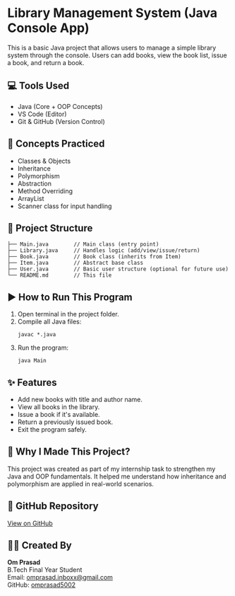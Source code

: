 # Library Management System (Java Console App)

This is a basic Java project that allows users to manage a simple library system through the console. Users can add books, view the book list, issue a book, and return a book.

## 💻 Tools Used
- Java (Core + OOP Concepts)
- VS Code (Editor)
- Git & GitHub (Version Control)

## 📘 Concepts Practiced
- Classes & Objects
- Inheritance
- Polymorphism
- Abstraction
- Method Overriding
- ArrayList
- Scanner class for input handling

## 📂 Project Structure
```
├── Main.java        // Main class (entry point)
├── Library.java     // Handles logic (add/view/issue/return)
├── Book.java        // Book class (inherits from Item)
├── Item.java        // Abstract base class
├── User.java        // Basic user structure (optional for future use)
└── README.md        // This file
```

## ▶️ How to Run This Program
1. Open terminal in the project folder.
2. Compile all Java files:
   ```
   javac *.java
   ```
3. Run the program:
   ```
   java Main
   ```

## ✨ Features
- Add new books with title and author name.
- View all books in the library.
- Issue a book if it's available.
- Return a previously issued book.
- Exit the program safely.

## 🤔 Why I Made This Project?
This project was created as part of my internship task to strengthen my Java and OOP fundamentals. It helped me understand how inheritance and polymorphism are applied in real-world scenarios.

## 🔗 GitHub Repository
[View on GitHub](https://github.com/omprasad5002/Student-Library-System)

## 👨‍💻 Created By
**Om Prasad**  
B.Tech Final Year Student  
Email: omprasad.inboxx@gmail.com  
GitHub: [omprasad5002](https://github.com/omprasad5002)

